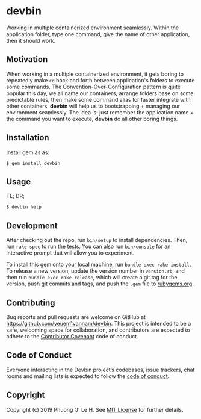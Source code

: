 # devbin

Working in multiple containerized environment seamlessly. Within the application folder, type one command, give the name of other application, then it should work.

## Motivation
When working in a multiple containerized environment, it gets boring to repeatedly make `cd` back and forth between application's folders to execute some commands.
The Convention-Over-Configuration pattern is quite popular this day, we all name our containers, arrange folders base on some predictable rules, then make some command alias for faster integrate with other containers. **devbin** will help us to bootstrapping + managing our environment seamlessly. The idea is: just remember the application name + the command you want to execute, **devbin** do all other boring things.

## Installation

Install gem as as:

    $ gem install devbin

## Usage
TL; DR;

    $ devbin help


## Development

After checking out the repo, run `bin/setup` to install dependencies. Then, run `rake spec` to run the tests. You can also run `bin/console` for an interactive prompt that will allow you to experiment.

To install this gem onto your local machine, run `bundle exec rake install`. To release a new version, update the version number in `version.rb`, and then run `bundle exec rake release`, which will create a git tag for the version, push git commits and tags, and push the `.gem` file to [rubygems.org](https://rubygems.org).

## Contributing

Bug reports and pull requests are welcome on GitHub at https://github.com/yeuem1vannam/devbin. This project is intended to be a safe, welcoming space for collaboration, and contributors are expected to adhere to the [Contributor Covenant](http://contributor-covenant.org) code of conduct.

## Code of Conduct

Everyone interacting in the Devbin project’s codebases, issue trackers, chat rooms and mailing lists is expected to follow the [code of conduct](https://github.com/[USERNAME]/devbin/blob/master/CODE_OF_CONDUCT.md).

## Copyright

Copyright (c) 2019 Phuong 'J' Le H. See [MIT License](LICENSE.txt) for further details.